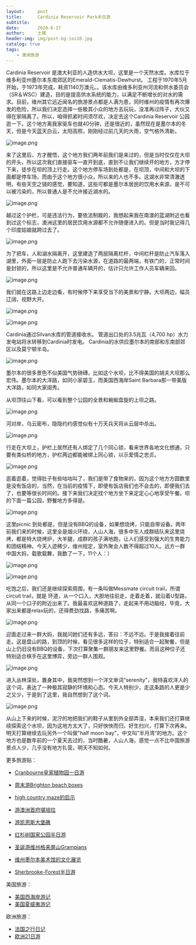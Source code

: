 ```yaml
---
layout:     post
title:      Cardinia Reservoir Park半日游
subtitle:   
date:       2020-6-27
author:     土猪
header-img: img/post-bg-ios10.jpg
catalog: true
tags:
    - 澳洲旅游
---
```




Cardinia Reservoir 是澳大利亚的人造供水大坝，这里是一个天然水库。水库位于维多利亚州墨尔本东南郊区的Emerald-Clematis-Dewhurst。 工程于1970年5月开始，于1973年完成，耗资1140万澳元。。该水库由维多利亚州河流和供水委员会（SR＆WSC）建造，目的是提高供水系统的能力，以满足不断增长的对水的需求。目前，维州其它远近闻名的旅游景点都是人满为患，同时维州的疫情有再次爆发的危险，所以我们决定选择一些极其小众的地方去玩玩，没准再过阵子，大伙又得在家隔离了。所以，咱得抓紧时间须尽欢，决定去这个Cardinia Reservoir 公园逛一下。这个地方离我家驱车也就40分钟，还是很近的，虽然现在是墨尔本的冬天，但是今天蓝天白云，太阳高照，刚刚经过前几天的大雨，空气格外清新。

![image.png](https://images.hive.blog/DQmQpc5E2HsuQEdfYYC7Rh8jGBJjyX97h7kAjPeXT3m5v3x/image.png)



来了这里后，方才醒悟，这个地方我们两年前我们是来过的，但是当时仅仅在大坝的开头，所以这次我们直接驱车一直开到底，直到不让我们继续开的地方，方才停下来，徒步在坝的顶上行走。这个地方停车场到处都是，在坝顶，中间和大坝的下面都是停车场，而由于这个地方很小众，所以来的人也不多。这湖水非常清澈透明，有些天空之镜的感觉，要知道，这些可都是墨尔本居民的饮用水来源，是不可以被污染的，所以普通人是不允许接近湖水的。

![image.png](https://images.hive.blog/DQmbFfVjrHGsTrYxxrbXA3b7BoKVjbwNf6JJvP7NNPXoeMa/image.png)





越过这个护栏，可是违法行为，要依法制裁的，我想起来我在南澳的蓝湖附近也看到过这个标志，澳洲这里的居民饮用水源都不允许随便进入的。但是当时我记得几个印度姑娘就跨过去了。

![image.png](https://images.hive.blog/DQmVnLUPv5Brbs282LSMAKNpUvosDVjVzcxgNw58zdh9C3R/image.png)

为了把车，人和湖水隔离开，这里建造了两层隔离栏杆，中间栏杆是防止汽车落入湖里，外面一层是防止人跑下去污染水源，在道路的最两端，有铁门的，正常时间是封锁的，所以这里是不允许普通车辆开的，估计只允许工作人员车辆来回。

![image.png](https://images.hive.blog/DQmepBqGghqsCKKmZcoEWWtvCc7A7xDh5QXp6MeNJyu5WhU/image.png)



我们就在这路上边走边看，有时候停下来享受当下的美景和宁静。大坝两边，幅员辽阔，视野大开。



![image.png](https://images.hive.blog/DQmcsPUitu2q2rMn6RdNfaWPujrJnS4NRDipytbrn52wHxK/image.png)

![image.png](https://images.hive.blog/DQmf4gnpnM89wXADR6ezZ4i3CKium9ea7M8w83CJ8LXpYax/image.png)



Cardinia通过Silvan水库的管道接收水。 管道出口处的3.5兆瓦（4,700 hp）水力发电站将水转移到Cardinia时发电。 Cardinia的水供应墨尔本的南部和东南部郊区以及莫宁顿半岛。


![image.png](https://images.hive.blog/DQmcLF2RNfnwSPbd2NQps6s7hWqAkfvJi1Lyr4miXAJeoxx/image.png)


墨尔本的很多景色不似美国气势磅礴，比如这个水坝，比不得美国的胡夫大坝那么宏伟。墨尔本的大洋路，如同小家碧玉，而美国西海岸Saint Barbara那一带美版大洋路，如同大家闺秀。




从坝顶往山下看，可以看到整个公园的全景和蜿蜒盘旋的上坝之路。



![image.png](https://images.hive.blog/DQmWPB65xxXRtNWqSu3VVUQ4owrPLPeqHHTTyRR1jY8VqBi/image.png)




河对岸，乌云密布，隐隐约约感觉似有十万天兵天将从云层中杀出。

![image.png](https://images.hive.blog/DQmaUtqxyMFA1GwfHjxwP2Zt72iezWACSZf99JMD3E9jRN8/image.png)

行走在大坝上，护栏上居然还有人绑定了几个同心锁，看来世界各地文化想通，只要有类似桥的地方，护栏两边都能被绑上同心锁，以示爱情之忠贞。



![image.png](https://images.hive.blog/DQmeuo7uBB82MtcbjA8TEM3iWuTQ8gkQc2hFzsCnUVQhawK/image.png)





逛着逛着，觉得肚子有些咕咕叫了，我们是带了食物来的，因为这个地方方圆数里是没有饭店的，当然，在当前的疫情下，即便有饭店我们也不会去的，即便我们去了，也要等很长时间的。接下来我们决定找个地方坐下来定定心心地享受午餐。坝的下面一篇公园，野餐地方多得是。

![image.png](https://images.hive.blog/DQmRN7fEG4C655nJ4B6ef2MxDS7LFxFp3zfNZQLL1CAKWMG/image.png)

这里picnic 到处都是，但是没有BBQ的设备，如果想烧烤，只能自带设备。两年前我们来的时候，这里全是烟火环绕，人山人海，很多中东人成群结队来这里烧烤，都是特大烧烤炉，大羊腿，成群的孩子满地跑，让人们感受到强大的生育能力和团结精神。今天人迹稀少，维州规定，室外聚会人数不得超过10人。远方一群中国大妈，载歌载舞，我数了一下，11个人：）

![image.png](https://images.hive.blog/DQmXzabtRNo8LDaKs4gPVtxCroXYAF1ENcNYc84mos2BEpv/image.png)


![image.png](https://images.hive.blog/DQmdJedy3Gwf5L2fACazfAQS9DK99uzhAAKee5wFSrovREd/image.png)



吃饱之后，我们还是继续探索周围，有一条叫做Messmate circuit trail，所谓circuit trail，就是 环道，从一个口入，大胆地往前走，走着走着，就沿着U型路，从同一个口子的附近出来了。我最喜欢这种道路了，走起来不用动脑经，毕竟，大家出来都是relax玩的，还得费劲找路，多痛苦啊。

![image.png](https://images.hive.blog/DQmZtDK2iMH4SrWUT9Z3mssUbyeXVzE8wJ2Ae1FvogZMkXV/image.png)





迎面走过来一群大妈，我就问她们还有多远，答曰：不远不远。于是我接着往前走。这是盘山的路，到顶的时候，看见很多这样的位子，特别适合一起聚餐，但是山上仍旧没有BBQ的设备，下次打算聚集一群朋友来这里野餐。而且这种位子还特别适合棋手在这里博弈，旁边一群人围观。

![image.png](https://images.hive.blog/DQmdjEWWcjJhrFbQ14qeHe4dBK2DcncUHPPaVbChha69bcX/image.png)



进入丛林深处，置身其中，我突然想到一个洋文单词“serenity"，我特喜欢洋人的这个词，表达了一种极其寂静的环境和心态。今天人特别少，走这条路的人更是少之又少，于是到了这里，我自然想到了这个词。

![image.png](https://images.hive.blog/DQmVxfpBydmgnNpzsaWHWBe3Vdjq4Q2HLYpBnDCyLhQM9CA/image.png)

从山上下来的时候，泥泞的地把我们的鞋子从里到外全部弄湿，本来我们还打算继续探索这个水坝，因为这地方太大了，只好怏怏而归，好生扫兴，打算下次再来。明天打算继续去玩另外一个叫做"half moon bay"，中文叫”半月湾“的地方。这个地方也是数年前的一个夏天去过的，当时酷暑，人山人海，感觉一点不比中国旅游景点人少，几乎没有地方扎营。明天不知如何。




更多旅游贴：

- [Cranbourne皇家植物园一日游](http://livinginau.life/2020/03/12/Cranbourne%E7%9A%87%E5%AE%B6%E6%A4%8D%E7%89%A9%E5%9B%AD%E4%B8%80%E6%97%A5%E6%B8%B8/)

- [周末游Brighton beach boxes](http://livinginau.life/2018/10/11/%E5%91%A8%E6%9C%AB%E6%B8%B8Brighton-beach-boxes/)
- 
  [high country maze的启示](http://livinginau.life/2018/02/16/high-country-maze%E7%9A%84%E5%90%AF%E7%A4%BA/)

- 
  [游澳洲首府堪培拉](http://livinginau.life/2018/01/16/%E6%B8%B8%E6%BE%B3%E6%B4%B2%E9%A6%96%E5%BA%9C%E5%A0%AA%E5%9F%B9%E6%8B%89/)

- [游凯恩斯大堡礁](http://livinginau.life/2018/01/10/%E6%B8%B8%E5%87%AF%E6%81%A9%E6%96%AF%E5%A4%A7%E5%A0%A1%E7%A4%81/)

- [红杉树国家公园半日游](http://livinginau.life/2020/02/23/%E7%BA%A2%E6%9D%89%E6%A0%91%E5%9B%BD%E5%AE%B6%E5%85%AC%E5%9B%AD%E5%8D%8A%E6%97%A5%E6%B8%B8/)

- [圣诞游维州格来屏山Grampians](http://livinginau.life/2018/12/24/%E5%9C%A3%E8%AF%9E%E6%97%85%E6%B8%B8-%E6%BE%B3%E5%A4%A7%E5%88%A9%E4%BA%9A%E7%BB%B4%E5%B7%9EGrampians/)

- [维州墨尔本美术馆的文化展览](http://livinginau.life/2020/03/20/Follow-me-to-the-exhibition-in-National-Gallery-of-Victoria/)

- [Sherbrooke-Forest半日游](http://livinginau.life/2020/03/17/Sherbrooke-Forest%E5%8D%8A%E6%97%A5%E6%B8%B8/)


美国旅游：

- [美国西海岸游记](http://livinginau.life/2017/10/11/%E7%BE%8E%E5%9B%BD%E8%A5%BF%E6%B5%B7%E5%B2%B8%E6%B8%B8%E8%AE%B0/)
- [美国夏威夷游记](http://livinginau.life/2020/01/31/%E7%BE%8E%E5%9B%BD%E5%A4%8F%E5%A8%81%E5%A4%B7%E6%B8%B8%E8%AE%B0/)


欧洲旅游：

- [法国之行日记](http://livinginau.life/2005/04/23/%E6%B3%95%E5%9B%BD%E4%B9%8B%E6%B8%B8/)
- [欧洲21日游](http://livinginau.life/2019/02/22/%E6%AC%A7%E6%B4%B221%E6%97%A5%E6%B8%B8%E5%87%86%E5%A4%87%E7%AF%87/)



